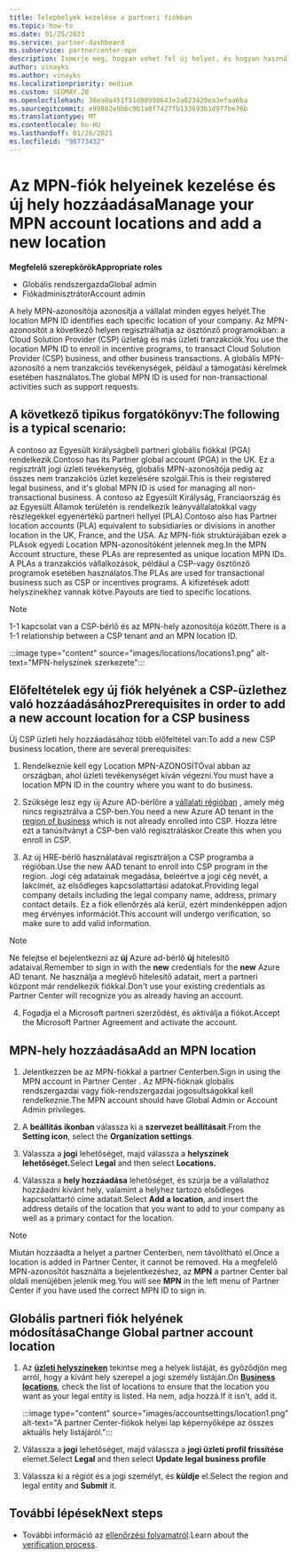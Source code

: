 ```yaml
---
title: Telephelyek kezelése a partneri fiókban
ms.topic: how-to
ms.date: 01/25/2021
ms.service: partner-dashboard
ms.subservice: partnercenter-mpn
description: Ismerje meg, hogyan vehet fel új helyet, és hogyan használják a Location MPN ID-t az ösztönző programok, a CSP-üzleti, az előfizetések és az egyéb tranzakciók során.
author: vinayks
ms.author: vinayks
ms.localizationpriority: medium
ms.custom: SEOMAY.20
ms.openlocfilehash: 38ea8a451f51d80998643e2a023420ea3efaa6ba
ms.sourcegitcommit: e99882e9b6c9b1a0f7427fb133693b1d977be76b
ms.translationtype: MT
ms.contentlocale: hu-HU
ms.lasthandoff: 01/26/2021
ms.locfileid: "98773432"
---
```

# <a name="manage-your-mpn-account-locations-and-add-a-new-location"></a><span data-ttu-id="46885-103">Az MPN-fiók helyeinek kezelése és új hely hozzáadása</span><span class="sxs-lookup"><span data-stu-id="46885-103">Manage your MPN account locations and add a new location</span></span>


<span data-ttu-id="46885-104">**Megfelelő szerepkörök**</span><span class="sxs-lookup"><span data-stu-id="46885-104">**Appropriate roles**</span></span>

- <span data-ttu-id="46885-105">Globális rendszergazda</span><span class="sxs-lookup"><span data-stu-id="46885-105">Global admin</span></span>
- <span data-ttu-id="46885-106">Fiókadminisztrátor</span><span class="sxs-lookup"><span data-stu-id="46885-106">Account admin</span></span>

<span data-ttu-id="46885-107">A hely MPN-azonosítója azonosítja a vállalat minden egyes helyét.</span><span class="sxs-lookup"><span data-stu-id="46885-107">The location MPN ID identifies each specific location of your company.</span></span> <span data-ttu-id="46885-108">Az MPN-azonosítót a következő helyen regisztrálhatja az ösztönző programokban: a Cloud Solution Provider (CSP) üzletág és más üzleti tranzakciók.</span><span class="sxs-lookup"><span data-stu-id="46885-108">You use the location MPN ID to enroll in incentive programs, to transact Cloud Solution Provider (CSP) business, and other business transactions.</span></span> <span data-ttu-id="46885-109">A globális MPN-azonosító a nem tranzakciós tevékenységek, például a támogatási kérelmek esetében használatos.</span><span class="sxs-lookup"><span data-stu-id="46885-109">The global MPN ID is used for non-transactional activities such as support requests.</span></span>

## <a name="the-following-is-a-typical-scenario"></a><span data-ttu-id="46885-110">A következő tipikus forgatókönyv:</span><span class="sxs-lookup"><span data-stu-id="46885-110">The following is a typical scenario:</span></span>

<span data-ttu-id="46885-111">A contoso az Egyesült királyságbeli partneri globális fiókkal (PGA) rendelkezik.</span><span class="sxs-lookup"><span data-stu-id="46885-111">Contoso has its Partner global account (PGA) in the UK.</span></span> <span data-ttu-id="46885-112">Ez a regisztrált jogi üzleti tevékenység, globális MPN-azonosítója pedig az összes nem tranzakciós üzlet kezelésére szolgál.</span><span class="sxs-lookup"><span data-stu-id="46885-112">This is their registered legal business, and it's global MPN ID is used for managing all non-transactional business.</span></span> <span data-ttu-id="46885-113">A contoso az Egyesült Királyság, Franciaország és az Egyesült Államok területén is rendelkezik leányvállalatokkal vagy részlegekkel egyenértékű partneri hellyel (PLA).</span><span class="sxs-lookup"><span data-stu-id="46885-113">Contoso also has Partner location accounts (PLA) equivalent to subsidiaries or divisions in another location in the UK, France, and the USA.</span></span> <span data-ttu-id="46885-114">Az MPN-fiók struktúrájában ezek a PLAsok egyedi Location MPN-azonosítóként jelennek meg.</span><span class="sxs-lookup"><span data-stu-id="46885-114">In the MPN Account structure, these PLAs are represented as unique location MPN IDs.</span></span> <span data-ttu-id="46885-115">A PLAs a tranzakciós vállalkozások, például a CSP-vagy ösztönző programok esetében használatos.</span><span class="sxs-lookup"><span data-stu-id="46885-115">The PLAs are used for transactional business such as CSP or incentives programs.</span></span> <span data-ttu-id="46885-116">A kifizetések adott helyszínekhez vannak kötve.</span><span class="sxs-lookup"><span data-stu-id="46885-116">Payouts are tied to specific locations.</span></span> 

>[!NOTE]
><span data-ttu-id="46885-117">1-1 kapcsolat van a CSP-bérlő és az MPN-hely azonosítója között.</span><span class="sxs-lookup"><span data-stu-id="46885-117">There is a 1-1 relationship between a CSP tenant and an MPN location ID.</span></span>

:::image type="content" source="images/locations/locations1.png" alt-text="MPN-helyszínek szerkezete":::

## <a name="prerequisites-in-order-to-add-a-new-account-location-for-a-csp-business"></a><span data-ttu-id="46885-119">Előfeltételek egy új fiók helyének a CSP-üzlethez való hozzáadásához</span><span class="sxs-lookup"><span data-stu-id="46885-119">Prerequisites in order to add a new account location for a CSP business</span></span>

<span data-ttu-id="46885-120">Új CSP üzleti hely hozzáadásához több előfeltétel van:</span><span class="sxs-lookup"><span data-stu-id="46885-120">To add a new CSP business location, there are several prerequisites:</span></span>

1. <span data-ttu-id="46885-121">Rendelkeznie kell egy Location MPN-AZONOSÍTÓval abban az országban, ahol üzleti tevékenységet kíván végezni.</span><span class="sxs-lookup"><span data-stu-id="46885-121">You must have a location MPN ID in the country where you want to do business.</span></span>

1. <span data-ttu-id="46885-122">Szüksége lesz egy új Azure AD-bérlőre a [vállalati régióban](regional-authorization-overview.md) , amely még nincs regisztrálva a CSP-ben.</span><span class="sxs-lookup"><span data-stu-id="46885-122">You need a new Azure AD tenant in the [region of business](regional-authorization-overview.md) which is not already enrolled into CSP.</span></span> <span data-ttu-id="46885-123">Hozza létre ezt a tanúsítványt a CSP-ben való regisztráláskor.</span><span class="sxs-lookup"><span data-stu-id="46885-123">Create this when you enroll in CSP.</span></span>
 
3. <span data-ttu-id="46885-124">Az új HRE-bérlő használatával regisztráljon a CSP programba a régióban.</span><span class="sxs-lookup"><span data-stu-id="46885-124">Use the new AAD tenant to enroll into CSP program in the region.</span></span>
<span data-ttu-id="46885-125">Jogi cég adatainak megadása, beleértve a jogi cég nevét, a lakcímét, az elsődleges kapcsolattartási adatokat.</span><span class="sxs-lookup"><span data-stu-id="46885-125">Providing legal company details including the legal company name, address, primary contact details.</span></span> <span data-ttu-id="46885-126">Ez a fiók ellenőrzés alá kerül, ezért mindenképpen adjon meg érvényes információt.</span><span class="sxs-lookup"><span data-stu-id="46885-126">This account will undergo verification, so make sure to add valid information.</span></span>

>[!NOTE] 
 ><span data-ttu-id="46885-127">Ne felejtse el bejelentkezni az **új** Azure ad-bérlő **új** hitelesítő adataival.</span><span class="sxs-lookup"><span data-stu-id="46885-127">Remember to sign in with the **new** credentials for the **new** Azure AD tenant.</span></span> <span data-ttu-id="46885-128">Ne használja a meglévő hitelesítő adatait, mert a partneri központ már rendelkezik fiókkal.</span><span class="sxs-lookup"><span data-stu-id="46885-128">Don't use your existing credentials as Partner Center will recognize you as already having an account.</span></span>

4. <span data-ttu-id="46885-129">Fogadja el a Microsoft partneri szerződést, és aktiválja a fiókot.</span><span class="sxs-lookup"><span data-stu-id="46885-129">Accept the Microsoft Partner Agreement and activate the account.</span></span>

## <a name="add-an-mpn-location"></a><span data-ttu-id="46885-130">MPN-hely hozzáadása</span><span class="sxs-lookup"><span data-stu-id="46885-130">Add an MPN location</span></span>

1. <span data-ttu-id="46885-131">Jelentkezzen be az MPN-fiókkal a partner Centerben.</span><span class="sxs-lookup"><span data-stu-id="46885-131">Sign in using the MPN account in Partner Center .</span></span> <span data-ttu-id="46885-132">Az MPN-fióknak globális rendszergazdai vagy fiók-rendszergazdai jogosultságokkal kell rendelkeznie.</span><span class="sxs-lookup"><span data-stu-id="46885-132">The MPN account should have Global Admin or Account Admin privileges.</span></span> 

1. <span data-ttu-id="46885-133">A **beállítás ikonban** válassza ki a **szervezet beállításait**.</span><span class="sxs-lookup"><span data-stu-id="46885-133">From the **Setting icon**, select the **Organization settings**.</span></span>

2. <span data-ttu-id="46885-134">Válassza a **jogi** lehetőséget, majd válassza a **helyszínek lehetőséget.**</span><span class="sxs-lookup"><span data-stu-id="46885-134">Select **Legal** and then select **Locations.**</span></span>

3. <span data-ttu-id="46885-135">Válassza a **hely hozzáadása** lehetőséget, és szúrja be a vállalathoz hozzáadni kívánt hely, valamint a helyhez tartozó elsődleges kapcsolattartó címe adatait.</span><span class="sxs-lookup"><span data-stu-id="46885-135">Select **Add a location**, and insert the address details of the location that you want to add to your company as well as a primary contact for the location.</span></span>

> [!NOTE]
> <span data-ttu-id="46885-136">Miután hozzáadta a helyet a partner Centerben, nem távolítható el.</span><span class="sxs-lookup"><span data-stu-id="46885-136">Once a location is added in Partner Center, it cannot be removed.</span></span> <span data-ttu-id="46885-137">Ha a megfelelő MPN-azonosítót használta a bejelentkezéshez, az **MPN** a partner Center bal oldali menüjében jelenik meg.</span><span class="sxs-lookup"><span data-stu-id="46885-137">You will see **MPN** in the left menu of Partner Center if you have used the correct MPN ID to sign in.</span></span>

## <a name="change-global-partner-account-location"></a><span data-ttu-id="46885-138">Globális partneri fiók helyének módosítása</span><span class="sxs-lookup"><span data-stu-id="46885-138">Change Global partner account location</span></span>

1. <span data-ttu-id="46885-139">Az **[üzleti helyszíneken](https://partner.microsoft.com/dashboard/account/v3/organization/legalinfo#mpn)** tekintse meg a helyek listáját, és győződjön meg arról, hogy a kívánt hely szerepel a jogi személy listáján.</span><span class="sxs-lookup"><span data-stu-id="46885-139">On **[Business locations](https://partner.microsoft.com/dashboard/account/v3/organization/legalinfo#mpn)**, check the list of locations to ensure that the location you want as your legal entity is listed.</span></span> <span data-ttu-id="46885-140">Ha nem, adja hozzá.</span><span class="sxs-lookup"><span data-stu-id="46885-140">If it isn't, add it.</span></span>

   :::image type="content" source="images/accountsettings/location1.png" alt-text="A partner Center-fiókok helyei lap képernyőképe az összes aktuális hely listájáról.":::

2. <span data-ttu-id="46885-142">Válassza a **jogi** lehetőséget, majd válassza a **jogi üzleti profil frissítése** elemet.</span><span class="sxs-lookup"><span data-stu-id="46885-142">Select **Legal** and then select **Update legal business profile**</span></span>
  
3. <span data-ttu-id="46885-143">Válassza ki a régiót és a jogi személyt, és **küldje** el.</span><span class="sxs-lookup"><span data-stu-id="46885-143">Select the region and legal entity and **Submit** it.</span></span>

  
## <a name="next-steps"></a><span data-ttu-id="46885-144">További lépések</span><span class="sxs-lookup"><span data-stu-id="46885-144">Next steps</span></span>

- <span data-ttu-id="46885-145">További információ az [ellenőrzési folyamatról](verification-responses.md).</span><span class="sxs-lookup"><span data-stu-id="46885-145">Learn about the [verification process](verification-responses.md).</span></span>
